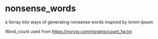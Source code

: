 # nonsense_words
a forray into ways of generating nonsense words inspired by lorem ipsum


Word_count used from https://norvig.com/ngrams/count_1w.txt